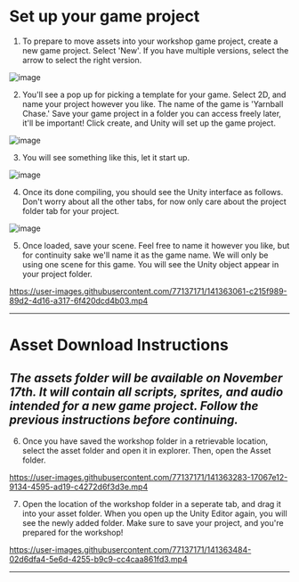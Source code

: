 # Set up your game project

1. To prepare to move assets into your workshop game project, create a new game project. Select 'New'. If you have multiple versions, select the arrow to select the right version.

![image](https://user-images.githubusercontent.com/77137171/141345849-0ac6d85f-1f5e-4828-8288-50fa2829543c.png)

2. You'll see a pop up for picking a template for your game. Select 2D, and name your project however you like. The name of the game is 'Yarnball Chase.' Save your game project in a folder you can access freely later, it'll be important! Click create, and Unity will set up the game project.

![image](https://user-images.githubusercontent.com/77137171/141369323-da2d85a5-62f9-4f6a-ab57-8d7ef545a37b.png)

3. You will see something like this, let it start up.

![image](https://user-images.githubusercontent.com/77137171/141346134-82d84c5e-6b42-471c-8de4-6946663543f9.png)

4. Once its done compiling, you should see the Unity interface as follows. Don't worry about all the other tabs, for now only care about the project folder tab for your project.

![image](https://user-images.githubusercontent.com/77137171/141361140-beccb472-67ec-4bb0-9db8-edfcb4e877b0.png)

5. Once loaded, save your scene. Feel free to name it however you like, but for continuity sake we'll name it as the game name. We will only be using one scene for this game. You will see the Unity object appear in your project folder.

https://user-images.githubusercontent.com/77137171/141363061-c215f989-89d2-4d16-a317-6f420dcd4b03.mp4

---
# Asset Download Instructions
## *The assets folder will be available on November 17th. It will contain all scripts, sprites, and audio intended for a new game project. Follow the previous instructions before continuing.* 

6. Once you have saved the workshop folder in a retrievable location, select the asset folder and open it in explorer. Then, open the Asset folder.

https://user-images.githubusercontent.com/77137171/141363283-17067e12-9134-4595-ad19-c4272d6f3d3e.mp4

7. Open the location of the workshop folder in a seperate tab, and drag it into your asset folder. When you open up the Unity Editor again, you will see the newly added folder. Make sure to save your project, and you're prepared for the workshop!

https://user-images.githubusercontent.com/77137171/141363484-02d6dfa4-5e6d-4255-b9c9-cc4caa861fd3.mp4

---


